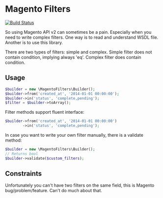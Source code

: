 Magento Filters
=====

[![Build Status](https://secure.travis-ci.org/charnad/magento-api-filters.png)](http://travis-ci.org/charnad/magento-api-filters)

So using Magento API v2 can sometimes be a pain. Especially when you need to write complex filters. One way is to read and understand WSDL file. Another is to use this library.

There are two types of filters: simple and complex. Simple filter does not contain condition, implying always 'eq'. Complex filter does contain condition.

Usage
-----

```php
$builder = new \MagentoFilters\Builder();
$builder->from('created_at', '2014-01-01 00:00:00');
$builder->in('status', 'complete,pending');
$filter = $builder->toArray();
```

Filter methods support fluent interface:

```php
$builder->from('created_at', '2014-01-01 00:00:00')
        ->in('status', 'complete,pending');
```

In case you want to write your own filter manually, there is a validate method:
```php
$builder = new \MagentoFilters\Builder();
// Returns bool
$builder->validate($custom_filters);
```

Constraints
-----

Unfortunately you can't have two filters on the same field, this is Magento bug/problem/feature. Can't do much about that.
